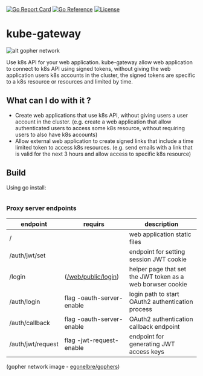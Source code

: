 
[![Go Report Card](https://goreportcard.com/badge/github.com/yaacov/kube-gateway)](https://goreportcard.com/report/github.com/yaacov/kube-gateway)
[![Go Reference](https://pkg.go.dev/badge/github.com/yaacov/kube-gateway.svg)](https://pkg.go.dev/github.com/yaacov/kube-gateway)
[![License](https://img.shields.io/badge/License-Apache%202.0-blue.svg)](https://opensource.org/licenses/Apache-2.0)
# kube-gateway

![alt gopher network](https://raw.githubusercontent.com/yaacov/kube-gateway/main/docs/network-side.png)

Use k8s API for your web application. kube-gateway allow web application to connect to k8s API using signed tokens, without giving 
the web application users k8s accounts in the cluster, the signed tokens are specific to a k8s resource or resources and limited by time. 

## What can I do with it ?

- Create web applications that use k8s API, without giving users a user account in the cluster.
  (e.g. create a web application that allow authenticated users to access some k8s resource, without requiring users to also have k8s accounts)
- Allow external web application to create signed links that include a time limited token to access k8s resources.
  (e.g. send emails with a link that is valid for the next 3 hours and allow access to specific k8s resource)

## Build

Using go install:


``` bash
```

### Proxy server endpoints

| endpoint | requirs | description
|---|----|---|
| / | | web application static files |
| /auth/jwt/set | | endpoint for setting session JWT cookie |
| /login | ([/web/public/login](/web/public/login)) | helper page that set the JWT token as a web borwser cookie |
| /auth/login | flag -oauth-server-enable | login path to start OAuth2 authentication process |
| /auth/callback | flag -oauth-server-enable | OAuth2 authentication callback endpoint |
| /auth/jwt/request | flag -jwt-request-enable | endpoint for generating JWT access keys|

(gopher network image - [egonelbre/gophers](https://github.com/egonelbre/gophers))
